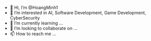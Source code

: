 - 👋 Hi, I’m @HoangMinh1
- 👀 I’m interested in AI, Software Development, Game Development, CyberSecurity
- 🌱 I’m currently learning ...
- 💞️ I’m looking to collaborate on ...
- 📫 How to reach me ...

<!---
HoangMinh1/HoangMinh1 is a ✨ special ✨ repository because its `README.md` (this file) appears on your GitHub profile.
You can click the Preview link to take a look at your changes.
--->
